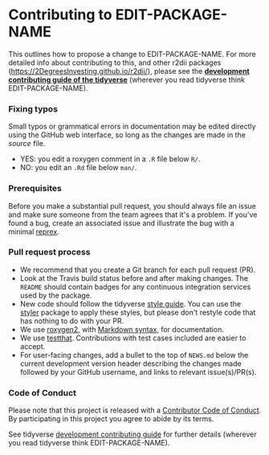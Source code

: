# Contributing to EDIT-PACKAGE-NAME

This outlines how to propose a change to EDIT-PACKAGE-NAME. For more detailed info about contributing to this, and other r2dii packages (<https://2DegreesInvesting.github.io/r2dii/>), please see the [**development contributing guide of the tidyverse**](https://rstd.io/tidy-contrib) (wherever you read tidyverse think EDIT-PACKAGE-NAME).

### Fixing typos

Small typos or grammatical errors in documentation may be edited directly using the GitHub web interface, so long as the changes are made in the _source_ file.

*  YES: you edit a roxygen comment in a `.R` file below `R/`.
*  NO: you edit an `.Rd` file below `man/`.

### Prerequisites

Before you make a substantial pull request, you should always file an issue and make sure someone from the team agrees that it's a problem. If you've found a bug, create an associated issue and illustrate the bug with a minimal [reprex](https://www.tidyverse.org/help/#reprex).

### Pull request process

*  We recommend that you create a Git branch for each pull request (PR).
*  Look at the Travis build status before and after making changes. The `README` should contain badges for any continuous integration services used by the package.
*  New code should follow the tidyverse [style guide](http://style.tidyverse.org).
You can use the [styler](https://CRAN.R-project.org/package=styler) package to apply these styles, but please don't restyle code that has nothing to do with your PR. 
*  We use [roxygen2](https://cran.r-project.org/package=roxygen2), with
[Markdown syntax](https://cran.r-project.org/web/packages/roxygen2/vignettes/markdown.html), for documentation.
*  We use [testthat](https://cran.r-project.org/package=testthat). Contributions with test cases included are easier to accept.
*  For user-facing changes, add a bullet to the top of `NEWS.md` below the current development version header describing the changes made followed by your GitHub username, and links to relevant issue(s)/PR(s).

### Code of Conduct

Please note that this project is released with a [Contributor Code of Conduct](CODE_OF_CONDUCT.md). By participating in this project you agree to abide by its terms.

See tidyverse [development contributing guide](https://rstd.io/tidy-contrib) for further details (wherever you read tidyverse think EDIT-PACKAGE-NAME).
